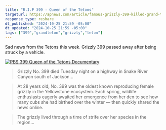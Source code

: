 ```yaml
---
title: "R.I.P 399 - Queen of the Tetons"
targeturl: https://apnews.com/article/famous-grizzly-399-killed-grand-teton-wyoming-3e13c4b5234926cbd799dbb3db1ffac8
response_type: reshare
dt_published: "2024-10-25 21:59 -05:00"
dt_updated: "2024-10-25 21:59 -05:00"
tags: ["399","grandteton","grizzly","teton"]
---
```


Sad news from the Tetons this week. Grizzly 399 passed away after being struck by a vehicle. 

[![PBS 399 Queen of the Tetons Documentary](http://img.youtube.com/vi/9gXa-bs_9i0/0.jpg)](https://www.youtube.com/watch?v=9gXa-bs_9i0 "PBS 399 Queen of the Tetons Documentary")

> Grizzly No. 399 died Tuesday night on a highway in Snake River Canyon south of Jackson...

> At 28 years old, No. 399 was the oldest known reproducing female grizzly in the Yellowstone ecosystem. Each spring, wildlife enthusiasts eagerly awaited her emergence from her den to see how many cubs she had birthed over the winter — then quickly shared the news online.

> The grizzly lived through a time of strife over her species in the region...